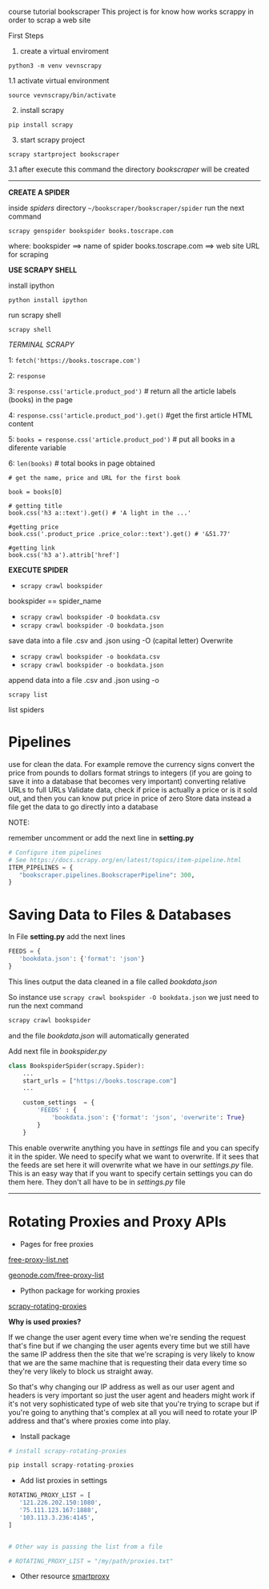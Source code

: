 course tutorial bookscraper
This project is for know how works scrappy in order to scrap a web site 

First Steps

1. create a virtual enviroment

`python3 -m venv vevnscrapy`

1.1 activate virtual environment

`source vevnscrapy/bin/activate`

2. install scrapy

`pip install scrapy`

3. start scrapy project

`scrapy startproject bookscraper`

3.1 after execute this command the directory *bookscraper* will be created

---

**CREATE A SPIDER**

inside *spiders* directory `~/bookscraper/bookscraper/spider` run the next command

`scrapy genspider bookspider books.toscrape.com`

where:
bookspider ==> name of spider
books.toscrape.com ==> web site URL for scraping


**USE SCRAPY SHELL**

install ipython

`python install ipython`

run scrapy shell

`scrapy shell`

*TERMINAL SCRAPY*

1: `fetch('https://books.toscrape.com')`

2: `response`

3: `response.css('article.product_pod')` # return all the article labels (books) in the page

4: `response.css('article.product_pod').get()` #get the first article HTML content

5: `books = response.css('article.product_pod')` # put all books in a diferente variable 

6: `len(books)` # total books in page obtained

```
# get the name, price and URL for the first book

book = books[0]

# getting title 
book.css('h3 a::text').get() # 'A light in the ...'

#getting price 
book.css('.product_price .price_color::text').get() # '&51.77'

#getting link 
book.css('h3 a').attrib['href']
```

**EXECUTE SPIDER**

* `scrapy crawl bookspider`
 
 bookspider == spider_name
 
 
* `scrapy crawl bookspider -O bookdata.csv`
* `scrapy crawl bookspider -O bookdata.json`

 save data into a file .csv and .json using -O (capital letter) Overwrite
 
 
* `scrapy crawl bookspider -o bookdata.csv`
* `scrapy crawl bookspider -o bookdata.json`

 append data into a file .csv and .json using -o 

`scrapy list`

list spiders


# Pipelines

use for clean the data.
For example remove the currency signs
convert the price from pounds to dollars
format strings to integers (if you are going to save it into a database that becomes very important)
converting relative URLs to full URLs
Validate data, check if price is actually a price or is it sold out, and then you can know put price in price of zero
Store data instead a file get the data to go directly into a database

NOTE:

remember uncomment or add the next line in **setting.py**

```python
# Configure item pipelines
# See https://docs.scrapy.org/en/latest/topics/item-pipeline.html
ITEM_PIPELINES = {
   "bookscraper.pipelines.BookscraperPipeline": 300,
}

```

# Saving Data to Files & Databases

In File **setting.py** add the next lines

```python
FEEDS = {
   'bookdata.json': {'format': 'json'}
}
```

This lines output the data cleaned in a file called *bookdata.json*

So instance use `scrapy crawl bookspider -O bookdata.json` 
we just need to run the next command

 ```python
scrapy crawl bookspider
```

and the file *bookdata.json* will automatically generated 


Add next file in *bookspider.py*

```python
class BookspiderSpider(scrapy.Spider):
    ...
    start_urls = ["https://books.toscrape.com"]
    ...

    custom_settings  = {
        'FEEDS' : {
            'bookdata.json': {'format': 'json', 'overwrite': True}
        }
    }
```

This enable overwrite anything you have in *settings* file
and you can specify it in the spider.
We need to specify what we want to overwrite.
If it sees that the feeds are set here it will overwrite what we have in our *settings.py* file.
This is an easy way that if you want to specify certain settings you can do them here. 
They don't all have to be in *settings.py* file


---
# Rotating Proxies and Proxy APIs

* Pages for free proxies

[free-proxy-list.net](https://free-proxy-list.net/)

[geonode.com/free-proxy-list](https://geonode.com/free-proxy-list)

* Python package for working proxies

[scrapy-rotating-proxies](https://github.com/TeamHG-Memex/scrapy-rotating-proxies)


**Why is used proxies?**

If we change the user agent every time when we're sending the request that's fine but
if we changing the user agents every time but we still have the same IP address then 
the site that we're scraping is very likely to know that we are the same machine that
is requesting their data every time so they're very likely to block us straight away.

So that's why changing our IP address as well as our user agent and headers is  very
important so just the user agent and headers might work if it's not very sophisticated 
type of web site that you're trying to scrape but if you're going to anything that's 
complex at all you will need to rotate your IP address and that's where proxies come 
into play.

* Install package
```python
# install scrapy-rotating-proxies

pip install scrapy-rotating-proxies
``` 

* Add list proxies in settings

```python
ROTATING_PROXY_LIST = [
   '121.226.202.150:1080',
   '75.111.123.167:1888',
   '103.113.3.236:4145',
]


# Other way is passing the list from a file

# ROTATING_PROXY_LIST = "/my/path/proxies.txt"
```

* Other resource [smartproxy](https://smartproxy.com/)
